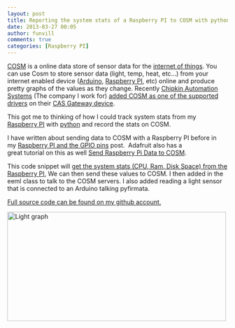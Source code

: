 ```yaml
---
layout: post
title: Reporting the system stats of a Raspberry PI to COSM with python 
date: 2013-03-27 00:05
author: funvill
comments: true
categories: [Raspberry PI]
---
```

<a href="https://cosm.com/">COSM</a> is a online data store of sensor data for the <a href="http://en.wikipedia.org/wiki/Internet_of_Things">internet of things</a>. You can use Cosm to store sensor data (light, temp, heat, etc...) from your internet enabled device (<a href="http://www.arduino.cc/">Arduino</a>, <a href="http://www.raspberrypi.org/">Raspberry PI</a>, etc) online and produce pretty graphs of the values as they change. Recently <a href="http://www.chipkin.com/">Chipkin Automation Systems</a> (The company I work for) <a href="http://www.chipkin.com/bacnet-ipmstp-to-cosm-data-logger/">added COSM as one of the supported drivers</a> on their <a href="http://www.chipkin.com/products/cas-gateways/">CAS Gateway device</a>.

This got me to thinking of how I could track system stats from my <a href="http://www.raspberrypi.org/">Raspberry PI</a> with <a href="http://www.python.org/">python</a> and record the stats on COSM.

I have written about sending data to COSM with a Raspberry PI before in my <a href="http://www.abluestar.com/blog/raspberry-pi-and-the-gpio-pins/">Raspberry PI and the GPIO pins</a> post.  Adafruit also has a great tutorial on this as well <a href="http://learn.adafruit.com/send-raspberry-pi-data-to-cosm/overview">Send Raspberry Pi Data to COSM</a>.

This code snippet will <a href="https://gist.github.com/funvill/5252169">get the system stats (CPU, Ram, Disk Space) from the Raspberry PI</a>, We can then send these values to COSM. I then added in the eeml class to talk to the COSM servers. I also added reading a light sensor that is connected to an Arduino talking pyfirmata.

<a href="https://github.com/funvill/RaspberryPIExamples/blob/master/examples/datalogger.py">Full source code can be found on my github account.</a>

<a href="https://cosm.com/v2/feeds/120539/"><img class="aligncenter" alt="Light graph" src="https://api.cosm.com/v2/feeds/120539/datastreams/RoomTemperature.png?width=730&amp;height=250&amp;colour=%23f15a24&amp;duration=1week&amp;title=Temperature%20in%20Chipkin's%20Office&amp;show_axis_labels=true&amp;detailed_grid=true&amp;scale=auto" width="500" height="250" /></a>

&nbsp;

&nbsp;

&nbsp;
